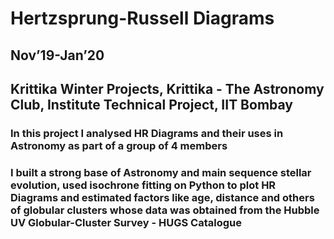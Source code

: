 # Hertzsprung-Russell Diagrams
## Nov’19-Jan’20
## Krittika Winter Projects, Krittika - The Astronomy Club, Institute Technical Project, IIT Bombay
### In this project I analysed HR Diagrams and their uses in Astronomy as part of a group of 4 members
### I built a strong base of Astronomy and main sequence stellar evolution, used isochrone fitting on Python to plot HR Diagrams and estimated factors like age, distance and others of globular clusters whose data was obtained from the Hubble UV Globular-Cluster Survey - HUGS Catalogue
